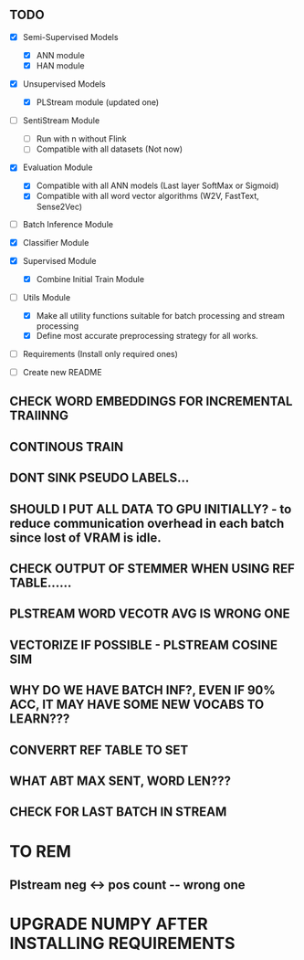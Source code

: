## TODO

- [x] Semi-Supervised Models
    - [x] ANN module
    - [x] HAN module
- [x] Unsupervised Models
    - [x] PLStream module (updated one)
- [ ] SentiStream Module
    - [ ] Run with n without Flink
    - [ ] Compatible with all datasets (Not now)
- [x] Evaluation Module
    - [x] Compatible with all ANN models (Last layer SoftMax or Sigmoid)
    - [x] Compatible with all word vector algorithms (W2V, FastText, Sense2Vec)
- [ ] Batch Inference Module
- [x] Classifier Module
- [x] Supervised Module
    - [x] Combine Initial Train Module
- [ ] Utils Module
    - [x] Make all utility functions suitable for batch processing and stream processing
    - [x] Define most accurate preprocessing strategy for all works.
- [ ] Requirements (Install only required ones)
- [ ] Create new README



## CHECK WORD EMBEDDINGS FOR INCREMENTAL TRAIINNG
## CONTINOUS TRAIN
## DONT SINK PSEUDO LABELS...
## SHOULD I PUT ALL DATA TO GPU INITIALLY? - to reduce communication overhead in each batch since lost of VRAM is idle.
## CHECK OUTPUT OF STEMMER WHEN USING REF TABLE......
## PLSTREAM WORD VECOTR AVG IS WRONG ONE

## VECTORIZE IF POSSIBLE - PLSTREAM COSINE SIM

## WHY DO WE HAVE BATCH INF?, EVEN IF 90% ACC, IT MAY HAVE SOME NEW VOCABS TO LEARN???
## CONVERRT REF TABLE TO SET 

## WHAT ABT MAX SENT, WORD LEN???

## CHECK FOR LAST BATCH IN STREAM

# TO REM

## Plstream neg <-> pos count -- wrong one



# UPGRADE NUMPY AFTER INSTALLING REQUIREMENTS
